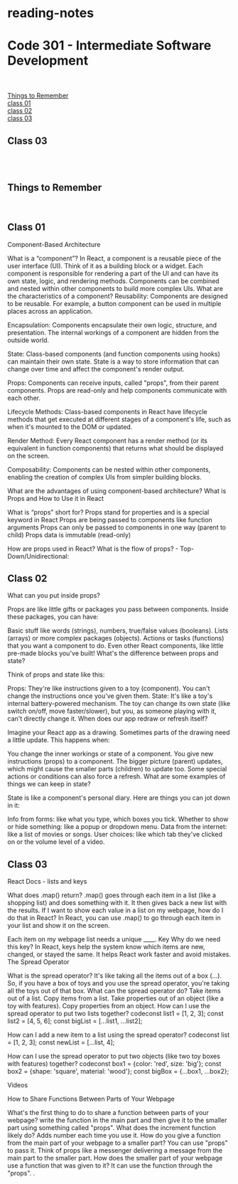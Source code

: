 # reading-notes
<h1>Code 301 - Intermediate Software Development</h1><br><br>
<a href="#thingstoremember">Things to Remember</a><br>
<a href="#class01">class 01</a><br>
<a href="#class02">class 02</a><br>
<a href="#class03">class 03</a><br>
<h2 id="class03">Class 03</h2><br><br>
<h2 id="thingstoremember">Things to Remember</h2>
<br>
<h2 id="class01">Class 01</h2>
Component-Based Architecture

What is a “component”? In React, a component is a reusable piece of the user interface (UI). Think of it as a building block or a widget. Each component is responsible for rendering a part of the UI and can have its own state, logic, and rendering methods. Components can be combined and nested within other components to build more complex UIs. What are the characteristics of a component? Reusability: Components are designed to be reusable. For example, a button component can be used in multiple places across an application.

Encapsulation: Components encapsulate their own logic, structure, and presentation. The internal workings of a component are hidden from the outside world.

State: Class-based components (and function components using hooks) can maintain their own state. State is a way to store information that can change over time and affect the component's render output.

Props: Components can receive inputs, called "props", from their parent components. Props are read-only and help components communicate with each other.

Lifecycle Methods: Class-based components in React have lifecycle methods that get executed at different stages of a component's life, such as when it's mounted to the DOM or updated.

Render Method: Every React component has a render method (or its equivalent in function components) that returns what should be displayed on the screen.

Composability: Components can be nested within other components, enabling the creation of complex UIs from simpler building blocks.

What are the advantages of using component-based architecture? What is Props and How to Use it in React

What is “props” short for? Props stand for properties and is a special keyword in React Props are being passed to components like function arguments Props can only be passed to components in one way (parent to child) Props data is immutable (read-only)

How are props used in React? What is the flow of props? - Top-Down/Unidirectional:

<h2 id="class02">Class 02</h2>
What can you put inside props?

Props are like little gifts or packages you pass between components. Inside these packages, you can have:

Basic stuff like words (strings), numbers, true/false values (booleans). Lists (arrays) or more complex packages (objects). Actions or tasks (functions) that you want a component to do. Even other React components, like little pre-made blocks you've built! What's the difference between props and state?

Think of props and state like this:

Props: They're like instructions given to a toy (component). You can't change the instructions once you've given them. State: It's like a toy's internal battery-powered mechanism. The toy can change its own state (like switch on/off, move faster/slower), but you, as someone playing with it, can't directly change it. When does our app redraw or refresh itself?

Imagine your React app as a drawing. Sometimes parts of the drawing need a little update. This happens when:

You change the inner workings or state of a component. You give new instructions (props) to a component. The bigger picture (parent) updates, which might cause the smaller parts (children) to update too. Some special actions or conditions can also force a refresh. What are some examples of things we can keep in state?

State is like a component's personal diary. Here are things you can jot down in it:

Info from forms: like what you type, which boxes you tick. Whether to show or hide something: like a popup or dropdown menu. Data from the internet: like a list of movies or songs. User choices: like which tab they've clicked on or the volume level of a video.


<h2 id="class03">Class 03</h2>
React Docs - lists and keys

What does .map() return?
.map() goes through each item in a list (like a shopping list) and does something with it. It then gives back a new list with the results.
If I want to show each value in a list on my webpage, how do I do that in React?
In React, you can use .map() to go through each item in your list and show it on the screen. 

Each item on my webpage list needs a unique ____.
Key
Why do we need this key?
In React, keys help the system know which items are new, changed, or stayed the same. It helps React work faster and avoid mistakes.
The Spread Operator

What is the spread operator?
It's like taking all the items out of a box (...). So, if you have a box of toys and you use the spread operator, you're taking all the toys out of that box.
What can the spread operator do?
Take items out of a list.
Copy items from a list.
Take properties out of an object (like a toy with features).
Copy properties from an object.
How can I use the spread operator to put two lists together?
 codeconst list1 = [1, 2, 3]; const list2 = [4, 5, 6]; const bigList = [...list1, ...list2]; 

How can I add a new item to a list using the spread operator?
codeconst list = [1, 2, 3]; const newList = [...list, 4];

How can I use the spread operator to put two objects (like two toy boxes with features) together?
 codeconst box1 = {color: 'red', size: 'big'}; const box2 = {shape: 'square', material: 'wood'}; const bigBox = {...box1, ...box2}; 

Videos

How to Share Functions Between Parts of Your Webpage

What's the first thing to do to share a function between parts of your webpage?
write the function in the main part and then give it to the smaller part using something called "props".
What does the increment function likely do?
Adds number each time you use it.
How do you give a function from the main part of your webpage to a smaller part?
You can use "props" to pass it. Think of props like a messenger delivering a message from the main part to the smaller part.
How does the smaller part of your webpage use a function that was given to it?
It can use the function through the "props". .
